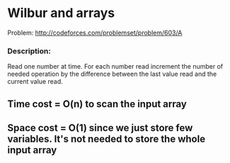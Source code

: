 # Wilbur and arrays
Problem: http://codeforces.com/problemset/problem/603/A

### Description:
Read one number at time. For each number read increment the number of needed operation by the difference between the last value read
and the current value read.

## Time cost  = O(n) to scan the input array
## Space cost = O(1) since we just store few variables. It's not needed to store the whole input array